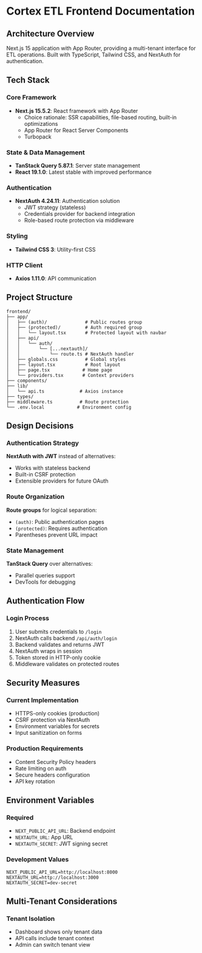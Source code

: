 # Cortex ETL Frontend Documentation

## Architecture Overview

Next.js 15 application with App Router, providing a multi-tenant interface for ETL operations. Built with TypeScript, Tailwind CSS, and NextAuth for authentication.

## Tech Stack

### Core Framework

- **Next.js 15.5.2**: React framework with App Router
  - Choice rationale: SSR capabilities, file-based routing, built-in optimizations
  - App Router for React Server Components
  - Turbopack

### State & Data Management

- **TanStack Query 5.87.1**: Server state management
- **React 19.1.0**: Latest stable with improved performance

### Authentication

- **NextAuth 4.24.11**: Authentication solution
  - JWT strategy (stateless)
  - Credentials provider for backend integration
  - Role-based route protection via middleware

### Styling

- **Tailwind CSS 3**: Utility-first CSS

### HTTP Client

- **Axios 1.11.0**: API communication

## Project Structure

```
frontend/
├── app/
│   ├── (auth)/              # Public routes group
│   ├── (protected)/         # Auth required group
│   │   └── layout.tsx       # Protected layout with navbar
│   ├── api/
│   │   └── auth/
│   │       └── [...nextauth]/
│   │           └── route.ts # NextAuth handler
│   ├── globals.css          # Global styles
│   ├── layout.tsx           # Root layout
│   ├── page.tsx            # Home page
│   └── providers.tsx       # Context providers
├── components/
├── lib/
│   └── api.ts             # Axios instance
├── types/
├── middleware.ts          # Route protection
└── .env.local            # Environment config
```

## Design Decisions

### Authentication Strategy

**NextAuth with JWT** instead of alternatives:

- Works with stateless backend
- Built-in CSRF protection
- Extensible providers for future OAuth

### Route Organization

**Route groups** for logical separation:

- `(auth)`: Public authentication pages
- `(protected)`: Requires authentication
- Parentheses prevent URL impact

### State Management

**TanStack Query** over alternatives:

- Parallel queries support
- DevTools for debugging

## Authentication Flow

### Login Process

1. User submits credentials to `/login`
2. NextAuth calls backend `/api/auth/login`
3. Backend validates and returns JWT
4. NextAuth wraps in session
5. Token stored in HTTP-only cookie
6. Middleware validates on protected routes

## Security Measures

### Current Implementation

- HTTPS-only cookies (production)
- CSRF protection via NextAuth
- Environment variables for secrets
- Input sanitization on forms

### Production Requirements

- Content Security Policy headers
- Rate limiting on auth
- Secure headers configuration
- API key rotation

## Environment Variables

### Required

- `NEXT_PUBLIC_API_URL`: Backend endpoint
- `NEXTAUTH_URL`: App URL
- `NEXTAUTH_SECRET`: JWT signing secret

### Development Values

```
NEXT_PUBLIC_API_URL=http://localhost:8000
NEXTAUTH_URL=http://localhost:3000
NEXTAUTH_SECRET=dev-secret
```

## Multi-Tenant Considerations

### Tenant Isolation

- Dashboard shows only tenant data
- API calls include tenant context
- Admin can switch tenant view
